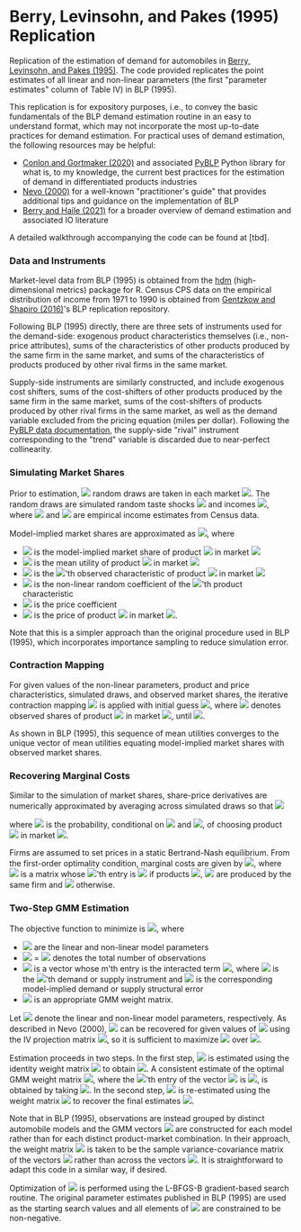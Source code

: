 # Berry, Levinsohn, and Pakes (1995) Replication

Replication of the estimation of demand for automobiles in [Berry, Levinsohn, and Pakes (1995)](https://www.econometricsociety.org/publications/econometrica/1995/07/01/automobile-prices-market-equilibrium). The code provided replicates the point estimates of all linear and non-linear parameters (the first "parameter estimates" column of Table IV) in BLP (1995).

This replication is for expository purposes, i.e., to convey the basic fundamentals of the BLP demand estimation routine in an easy to understand format, which may not incorporate the most up-to-date practices for demand estimation. For practical uses of demand estimation, the following resources may be helpful:
* [Conlon and Gortmaker (2020)](https://chrisconlon.github.io/site/pyblp.pdf) and associated [PyBLP](https://pyblp.readthedocs.io/en/stable/index.html) Python library for what is, to my knowledge, the current best practices for the estimation of demand in differentiated products industries
* [Nevo (2000)](https://onlinelibrary.wiley.com/doi/10.1111/j.1430-9134.2000.00513.x) for a well-known "practitioner's guide" that provides additional tips and guidance on the implementation of BLP
* [Berry and Haile (2021)](http://www.econ.yale.edu/~pah29/Foundations.pdf) for a broader overview of demand estimation and associated IO literature

A detailed walkthrough accompanying the code can be found at [tbd].

### Data and Instruments

Market-level data from BLP (1995) is obtained from the [hdm](https://cran.r-project.org/web/packages/hdm/index.html) (high-dimensional metrics) package for R. Census CPS data on the empirical distribution of income from 1971 to 1990 is obtained from [Gentzkow and Shapiro (2016)](https://web.stanford.edu/~gentzkow/research/blp_replication.zip)'s BLP replication repository.

Following BLP (1995) directly, there are three sets of instruments used for the demand-side: exogenous product characteristics themselves (i.e., non-price attributes), sums of the characteristics of other products produced by the same firm in the same market, and sums of the characteristics of products produced by other rival firms in the same market.

Supply-side instruments are similarly constructed, and include exogenous cost shifters, sums of the cost-shifters of other products produced by the same firm in the same market, sums of the cost-shifters of products produced by other rival firms in the same market, as well as the demand variable excluded from the pricing equation (miles per dollar). Following the [PyBLP data documentation](https://pyblp.readthedocs.io/en/stable/_api/pyblp.data.html#module-pyblp.data), the supply-side "rival" instrument corresponding to the "trend" variable is discarded due to near-perfect collinearity. 

### Simulating Market Shares

Prior to estimation, <img src="https://render.githubusercontent.com/render/math?math=R = 500"> random draws are taken in each market <img src="https://render.githubusercontent.com/render/math?math=t = 1, \dots, T">. The random draws are simulated random taste shocks <img src="https://render.githubusercontent.com/render/math?math=\{\nu_{it}\}_{i=1}^R \sim N(0, 1)"> and incomes <img src="https://render.githubusercontent.com/render/math?math=\{\log(y_{it})\}_{i=1}^R \sim N(\mu_{dt}, \sigma_{dt}^2)">, where <img src="https://render.githubusercontent.com/render/math?math=\mu_{dt}"> and  <img src="https://render.githubusercontent.com/render/math?math=\sigma_{dt}^2"> are empirical income estimates from Census data. 

Model-implied market shares are approximated as <img src="https://render.githubusercontent.com/render/math?math=\tilde \sigma_{jt} \approx \frac{1}{R} \sum_{i = 1}^R \frac{\exp(\delta_{jt} %2b \sum_{l} x_{jt}^{(l)} \beta_{\nu}^{(l)} \nu_i^{(l)} - \alpha p_{jt} / y_i)}{1 %2b \sum_{k = 1}^{J_t} \exp(\delta_{kt} %2b \sum_{l} x_{kt}^{(l)} \beta_{\nu}^{(l)} \nu_i^{(l)} - \alpha p_{kt} / y_i)}">, where 
* <img src="https://render.githubusercontent.com/render/math?math=\tilde \sigma_{jt}"> is the model-implied market share of product <img src="https://render.githubusercontent.com/render/math?math=j"> in market <img src="https://render.githubusercontent.com/render/math?math=t">
* <img src="https://render.githubusercontent.com/render/math?math=\delta_{jt}"> is the mean utility of product <img src="https://render.githubusercontent.com/render/math?math=j"> in market <img src="https://render.githubusercontent.com/render/math?math=t"> 
* <img src="https://render.githubusercontent.com/render/math?math=x_{jt}^{(l)}"> is the <img src="https://render.githubusercontent.com/render/math?math=l">'th observed characteristic of product <img src="https://render.githubusercontent.com/render/math?math=j"> in market <img src="https://render.githubusercontent.com/render/math?math=t"> 
* <img src="https://render.githubusercontent.com/render/math?math=\beta_\nu^{(l)}"> is the non-linear random coefficient of the <img src="https://render.githubusercontent.com/render/math?math=l">'th product characteristic
* <img src="https://render.githubusercontent.com/render/math?math=\alpha"> is the price coefficient
* <img src="https://render.githubusercontent.com/render/math?math=p_{jt}"> is the price of product <img src="https://render.githubusercontent.com/render/math?math=j"> in market <img src="https://render.githubusercontent.com/render/math?math=t">.

Note that this is a simpler approach than the original procedure used in BLP (1995), which incorporates importance sampling to reduce simulation error.

### Contraction Mapping

For given values of the non-linear parameters, product and price characteristics, simulated draws, and observed market shares, the iterative contraction mapping <img src="https://render.githubusercontent.com/render/math?math=\delta_t^{new} = \delta_t^{old} %2b \ln(\hat s_t) - \ln(\tilde \sigma_t)"> is applied with initial guess <img src="https://render.githubusercontent.com/render/math?math=\delta_{jt} = \ln(\hat s_{jt} / \hat s_{0t})">, where <img src="https://render.githubusercontent.com/render/math?math=\hat s_{jt}"> denotes observed shares of product <img src="https://render.githubusercontent.com/render/math?math=j"> in market <img src="https://render.githubusercontent.com/render/math?math=t">, until <img src="https://render.githubusercontent.com/render/math?math=|| \delta_t^{new} - \delta_t^{old} || < 10^{-12}">. 

As shown in BLP (1995), this sequence of mean utilities converges to the unique vector of mean utilities equating model-implied market shares with observed market shares. 

### Recovering Marginal Costs

Similar to the simulation of market shares, share-price derivatives are numerically approximated by averaging across simulated draws so that <img src="https://render.githubusercontent.com/render/math?math=-d\tilde\sigma_{mt}/dp_{nt} \approx \begin{cases} \frac{1}{R} \sum_{i=1}^{R} [\frac{\alpha}{y_i} f_{imt} (1 - f_{imt})] \quad \text{if} \quad m = n \\ \frac{1}{R} \sum_{i=1}^{R} [-\frac{\alpha}{y_i} f_{imt} f_{int}] \quad \text{if} \quad m \ne n \end{cases}">

where <img src="https://render.githubusercontent.com/render/math?math=f_{imt}"> is the probability, conditional on <img src="https://render.githubusercontent.com/render/math?math=D_{it}"> and <img src="https://render.githubusercontent.com/render/math?math=\nu_{it}">, of choosing product <img src="https://render.githubusercontent.com/render/math?math=m"> in market <img src="https://render.githubusercontent.com/render/math?math=t">.

Firms are assumed to set prices in a static Bertrand-Nash equilibrium. From the first-order optimality condition, marginal costs are given by <img src="https://render.githubusercontent.com/render/math?math=mc = p %2b \Omega^{-1} \hat s">, where <img src="https://render.githubusercontent.com/render/math?math=\Omega"> is a matrix whose <img src="https://render.githubusercontent.com/render/math?math=[j, k]">'th entry is  <img src="https://render.githubusercontent.com/render/math?math=-d\tilde\sigma_{jt}/dp_{kt}"> if products <img src="https://render.githubusercontent.com/render/math?math=j">,  <img src="https://render.githubusercontent.com/render/math?math=k"> are produced by the same firm and  <img src="https://render.githubusercontent.com/render/math?math=0"> otherwise.

### Two-Step GMM Estimation

The objective function to minimize is <img src="https://render.githubusercontent.com/render/math?math=Q(\theta) = (\frac{1}{N} \sum_{j, t} g_{jt}(\theta)^T) \Phi^{-1} (\frac{1}{N} \sum_{j, t} g_{jt}(\theta))">, where
* <img src="https://render.githubusercontent.com/render/math?math=\theta"> are the linear and non-linear model parameters
* <img src="https://render.githubusercontent.com/render/math?math=N"> = <img src="https://render.githubusercontent.com/render/math?math=\sum_t J_t"> denotes the total number of observations 
* <img src="https://render.githubusercontent.com/render/math?math=g_{jt}(\theta)"> is a vector whose m'th entry is the interacted term <img src="https://render.githubusercontent.com/render/math?math=z_{mjt} \xi_{jt}(\theta)">, where <img src="https://render.githubusercontent.com/render/math?math=z_{mjt}"> is the <img src="https://render.githubusercontent.com/render/math?math=m">'th demand or supply instrument and <img src="https://render.githubusercontent.com/render/math?math=\xi_{jt}(\theta)"> is the corresponding model-implied demand or supply structural error
* <img src="https://render.githubusercontent.com/render/math?math=\Phi"> is an appropriate GMM weight matrix.

Let <img src="https://render.githubusercontent.com/render/math?math=\theta = (\theta_1, \theta_2)"> denote the linear and non-linear model parameters, respectively. As described in Nevo (2000), <img src = "https://render.githubusercontent.com/render/math?math=\theta_1"> can be recovered for given values of <img src="https://render.githubusercontent.com/render/math?math=\theta_2"> using the IV projection matrix <img src="https://render.githubusercontent.com/render/math?math=Z \Phi^{-1} Z^T">, so it is sufficient to maximize <img src="https://render.githubusercontent.com/render/math?math=Q(\theta)"> over <img src="https://render.githubusercontent.com/render/math?math=\theta_2">.

Estimation proceeds in two steps. In the first step, <img src="https://render.githubusercontent.com/render/math?math=\theta"> is estimated using the identity weight matrix <img src="https://render.githubusercontent.com/render/math?math=\Phi_{GMM1} = I"> to obtain <img src="https://render.githubusercontent.com/render/math?math=\hat \theta_{GMM1}">. A consistent estimate of the optimal GMM weight matrix <img src="https://render.githubusercontent.com/render/math?math=E[g(\theta) g(\theta)^T]">, where the <img src="https://render.githubusercontent.com/render/math?math=m">'th entry of the vector <img src="https://render.githubusercontent.com/render/math?math=g(\theta)"> is <img src="https://render.githubusercontent.com/render/math?math=z_m \xi(\theta)">, is obtained by taking <img src="https://render.githubusercontent.com/render/math?math=\Phi_{GMM2} = \frac{1}{N} \sum_{j, t} g_{jt}(\hat \theta_{GMM1}) g_{jt}(\hat \theta_{GMM1})^T">. In the second step, <img src="https://render.githubusercontent.com/render/math?math=\theta"> is re-estimated using the weight matrix <img src="https://render.githubusercontent.com/render/math?math=\Phi = \Phi_{GMM2}"> to recover the final estimates <img src="https://render.githubusercontent.com/render/math?math=\hat \theta_{GMM2}">.

Note that in BLP (1995), observations are instead grouped by distinct automobile models and the GMM vectors <img src="https://render.githubusercontent.com/render/math?math=g_{model}(\theta)"> are constructed for each model rather than for each distinct product-market combination. In their approach, the weight matrix <img src="https://render.githubusercontent.com/render/math?math=\Phi_{GMM2}"> is taken to be the sample variance-covariance matrix of the vectors <img src="https://render.githubusercontent.com/render/math?math=g_{model}(\hat \theta_{GMM1})"> rather than across the vectors <img src="https://render.githubusercontent.com/render/math?math=g_{jt}(\hat \theta_{GMM1})">. It is straightforward to adapt this code in a similar way, if desired.

Optimization of <img src="https://render.githubusercontent.com/render/math?math=Q(\theta)"> is performed using the L-BFGS-B gradient-based search routine. The original parameter estimates published in BLP (1995) are used as the starting search values and all elements of <img src="https://render.githubusercontent.com/render/math?math=\theta_2"> are constrained to be non-negative.